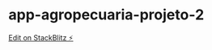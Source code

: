 # app-agropecuaria-projeto-2
[Edit on StackBlitz ⚡️](https://stackblitz.com/edit/app-agropecuaria-ewrujr)

